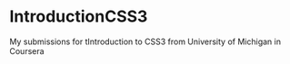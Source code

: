 # IntroductionCSS3
My submissions for tIntroduction to CSS3 from University of Michigan in Coursera
